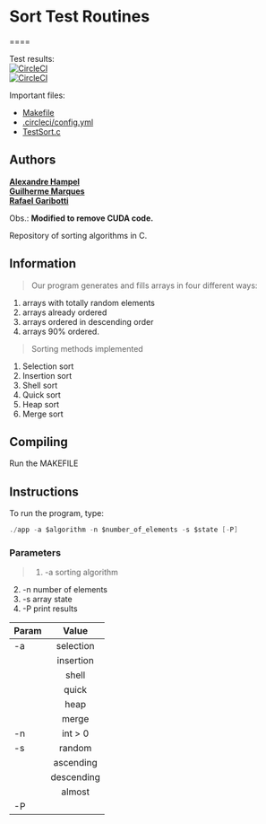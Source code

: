 # Sort Test Routines
====

Test results:  
[![CircleCI](https://circleci.com/gh/marquesgh2m/TCS-TF-2021-2/tree/main.svg?style=svg)](https://circleci.com/gh/marquesgh2m/TCS-TF-2021-2/tree/main)  
[![CircleCI](https://circleci.com/gh/marquesgh2m/TCS-TF-2021-2/tree/main.svg?style=shield)](https://circleci.com/gh/marquesgh2m/TCS-TF-2021-2/tree/main)  

Important files:

* [Makefile](Unity/examples/sort/makefile)
* [.circleci/config.yml](.circleci/config.yml)
* [TestSort.c](Unity/examples/sort/test/TestSort.c)


Authors
------
[**Alexandre Hampel**](https://br.linkedin.com/)  
[**Guilherme Marques**](https://br.linkedin.com/)  
[**Rafael Garibotti**](https://br.linkedin.com/in/rafaelgaribotti)  

Obs.: **Modified to remove CUDA code.**


Repository of sorting algorithms in C.

## Information
> Our program generates and fills arrays in four different ways: 
  > 
  1. arrays with totally random elements
  2. arrays already ordered 
  3. arrays ordered in descending order 
  4. arrays 90% ordered.
	
> Sorting methods implemented
  >
  1. Selection sort
  2. Insertion sort
  3. Shell sort
  4. Quick sort
  5. Heap sort
  6. Merge sort  

## Compiling

Run the MAKEFILE

## Instructions

To run the program, type:

```c
./app -a $algorithm -n $number_of_elements -s $state [-P]
```
### Parameters

> 1. -a sorting algorithm 
2. -n number of elements
3. -s array state
4. -P print results

| Param         | Value         | 
| ------------- |:-------------:| 
| -a            | selection     |
|               |   insertion   |
|               |     shell     | 
|               | quick         | 
|               | heap          | 
|               | merge         | 
| -n            | int > 0       |
| -s            | random        |
|               | ascending     |
|               | descending    | 
|               | almost        | 
| -P            |

